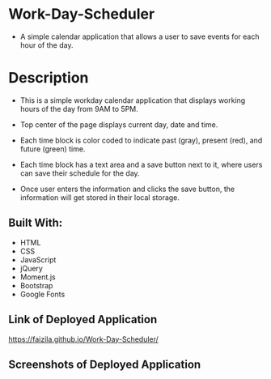 # Work-Day-Scheduler

* A simple calendar application that allows a user to save events for each hour of the day.

# Description

* This is a simple workday calendar application that displays working hours of the day from 9AM to 5PM. 

* Top center of the page displays current day, date and time.

* Each time block is color coded to indicate past (gray), present (red), and future (green) time.

* Each time block has a text area and a save button next to it, where users can save their schedule for the day.

* Once user enters the information and clicks the save button, the information will get stored in their local storage.

## Built With:

* HTML
* CSS
* JavaScript
* jQuery
* Moment.js
* Bootstrap
* Google Fonts

## Link of Deployed Application

https://faizila.github.io/Work-Day-Scheduler/

## Screenshots of Deployed Application
